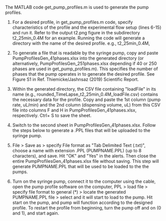 The MATLAB code get_pump_profiles.m is used to generate the pump profiles. 

1. For a desired profile, in get_pump_profiles.m code, specify characteristics of the profile and the experimental flow setup (lines 6-15) and run it. Refer to the output t2.png figure in the subdirectory t2_25min_0.4M for an example. 
Running the code will generate a directory with the name of the desired profile. e.g., t2_25min_0.4M,

2. To generate a file that is readable by the syringe pump, copy and paste PumpProfilesGen_41phases.xlsx into the generated directory (or alternatively, PumpProfilesGen_251phases.xlsx depending if 40 or 250 phases are used in get_pump_profiles.m). This specifies the number of phases that the pump operates in to generate the desired profile. See Figure S1 in Ref. Thiemicke/Jashnsaz (2019) Scientific Report. 

3. Within the generated directory, the CSV file containing "loadFile" in its name (e.g., rounded_TimeLapse_t2_25min_0.4M_loadFile.csv) contains the necessary data for the profile. 
Copy and paste the 1st column (pump rate, uL/min) and the 2nd column (dispensing volume, uL) from this CSV file into columns F and H in PumpProfilesGen_41phases.xlsx, respectively.  Ctrl+ S to save the sheet. 

4. Switch to the second sheet in PumpProfilesGen_41phases.xlsx. Follow the steps below to generate a .PPL files that will be  uploaded to the syringe pump. 

5. File > Save as > specify File format as "Tab Delimited Text (.txt)", choose a name with extension .PPL (PUMPNAME.PPL) (up to 8 characters), and save. Hit "OK" and "Yes" in the alerts. Then close the entire PumpProfilesGen_41phases.xlsx file without saving. This step will generate PUMPNAME.PPL that will be used to be loaded to the the pumps. 

6. Turn on the syringe pump, connect it to the computer using the cable, open the pump profile software on the computer, PPL > load file > specify file format to general (*) > locate the generated PUMPNAME.PPL file > select and it will start to load to the pump. Hit start on the pump, and pump will function according to the designed profile. To restart the profile from beginning, turn the pump off and on (0 and 1), and start again.



